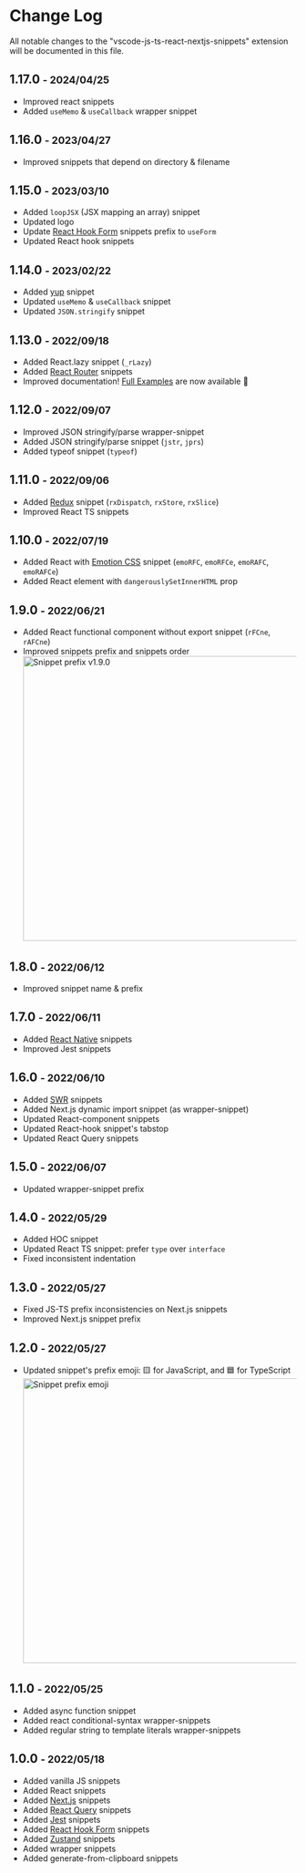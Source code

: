 # Change Log

All notable changes to the "vscode-js-ts-react-nextjs-snippets" extension will be documented in this file.

## 1.17.0 <small>- 2024/04/25</small>

- Improved react snippets
- Added `useMemo` & `useCallback` wrapper snippet

## 1.16.0 <small>- 2023/04/27</small>

- Improved snippets that depend on directory & filename

## 1.15.0 <small>- 2023/03/10</small>

- Added `loopJSX` (JSX mapping an array) snippet
- Updated logo
- Update [React Hook Form](https://react-hook-form.com/) snippets prefix to `useForm`
- Updated React hook snippets

## 1.14.0 <small>- 2023/02/22</small>

- Added [yup](https://www.npmjs.com/package/yup) snippet
- Updated `useMemo` & `useCallback` snippet
- Updated `JSON.stringify` snippet

## 1.13.0 <small>- 2022/09/18</small>

- Added React.lazy snippet (`_rLazy`)
- Added [React Router](https://reactrouter.com/) snippets
- Improved documentation! [Full Examples](./snippets.md) are now available 🥳

## 1.12.0 <small>- 2022/09/07</small>

- Improved JSON stringify/parse wrapper-snippet
- Added JSON stringify/parse snippet (`jstr`, `jprs`)
- Added typeof snippet (`typeof`)

## 1.11.0 <small>- 2022/09/06</small>

- Added [Redux](https://react-redux.js.org/) snippet (`rxDispatch`, `rxStore`, `rxSlice`)
- Improved React TS snippets

## 1.10.0 <small>- 2022/07/19</small>

- Added React with [Emotion CSS](https://emotion.sh/docs/introduction) snippet (`emoRFC`, `emoRFCe`, `emoRAFC`, `emoRAFCe`)
- Added React element with `dangerouslySetInnerHTML` prop

## 1.9.0 <small>- 2022/06/21</small>

- Added React functional component without export snippet (`rFCne`, `rAFCne`)
- Improved snippets prefix and snippets order  
  <img src="./images/snippet-prefix-v1.9.0.jpg" alt="Snippet prefix v1.9.0" width="500px" />

## 1.8.0 <small>- 2022/06/12</small>

- Improved snippet name & prefix

## 1.7.0 <small>- 2022/06/11</small>

- Added [React Native](https://reactnative.dev/) snippets
- Improved Jest snippets

## 1.6.0 <small>- 2022/06/10</small>

- Added [SWR](https://swr.vercel.app/) snippets
- Added Next.js dynamic import snippet (as wrapper-snippet)
- Updated React-component snippets
- Updated React-hook snippet's tabstop
- Updated React Query snippets

## 1.5.0 <small>- 2022/06/07</small>

- Updated wrapper-snippet prefix

## 1.4.0 <small>- 2022/05/29</small>

- Added HOC snippet
- Updated React TS snippet: prefer `type` over `interface`
- Fixed inconsistent indentation

## 1.3.0 <small>- 2022/05/27</small>

- Fixed JS-TS prefix inconsistencies on Next.js snippets
- Improved Next.js snippet prefix

## 1.2.0 <small>- 2022/05/27</small>

- Updated snippet's prefix emoji: 🟨 for JavaScript, and 🟦 for TypeScript  
  <img src="./images/snippet-prefix-emoji.jpg" alt="Snippet prefix emoji" width="500px" />

## 1.1.0 <small>- 2022/05/25</small>

- Added async function snippet
- Added react conditional-syntax wrapper-snippets
- Added regular string to template literals wrapper-snippets

## 1.0.0 <small>- 2022/05/18</small>

- Added vanilla JS snippets
- Added React snippets
- Added [Next.js](https://nextjs.org/) snippets
- Added [React Query](https://react-query.tanstack.com/) snippets
- Added [Jest](https://jestjs.io/) snippets
- Added [React Hook Form](https://react-hook-form.com/) snippets
- Added [Zustand](https://www.npmjs.com/package/zustand) snippets
- Added wrapper snippets
- Added generate-from-clipboard snippets

